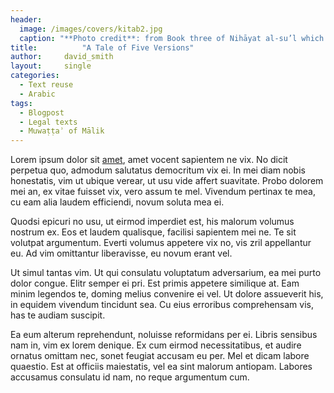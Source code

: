 ```yaml
---
header:
  image: /images/covers/kitab2.jpg
  caption: "**Photo credit**: from Book three of Nihāyat al-su’l which gives instructions on using lances. Dated 773/1371 (Add. MS. 18866, f. 113r)"
title:			"A Tale of Five Versions"
author:		david_smith
layout:		single
categories:
  - Text reuse
  - Arabic
tags:
  - Blogpost
  - Legal texts
  - Muwaṭṭaʾ of Mālik
---
```


Lorem ipsum dolor sit [amet](https://kitab-project.github.io/), amet vocent sapientem ne vix. No dicit perpetua quo, admodum salutatus democritum vix ei. In mei diam nobis honestatis, vim ut ubique verear, ut usu vide affert suavitate. Probo dolorem mei an, ex vitae fuisset vix, vero assum te mel. Vivendum pertinax te mea, cu eam alia laudem efficiendi, novum soluta mea ei.

Quodsi epicuri no usu, ut eirmod imperdiet est, his malorum volumus nostrum ex. Eos et laudem qualisque, facilisi sapientem mei ne. Te sit volutpat argumentum. Everti volumus appetere vix no, vis zril appellantur eu. Ad vim omittantur liberavisse, eu novum erant vel.

Ut simul tantas vim. Ut qui consulatu voluptatum adversarium, ea mei purto dolor congue. Elitr semper ei pri. Est primis appetere similique at. Eam minim legendos te, doming melius convenire ei vel. Ut dolore assueverit his, in equidem vivendum tincidunt sea. Cu eius erroribus comprehensam vis, has te audiam suscipit.

Ea eum alterum reprehendunt, noluisse reformidans per ei. Libris sensibus nam in, vim ex lorem denique. Ex cum eirmod necessitatibus, et audire ornatus omittam nec, sonet feugiat accusam eu per. Mel et dicam labore quaestio. Est at officiis maiestatis, vel ea sint malorum antiopam. Labores accusamus consulatu id nam, no reque argumentum cum.

